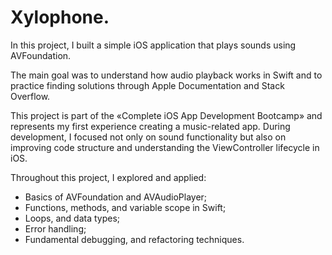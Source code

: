 # Xylophone. 
 
In this project, I built a simple iOS application that plays sounds using AVFoundation. 
 
The main goal was to understand how audio playback works in Swift and to practice finding solutions through Apple Documentation and Stack Overflow. 
 
This project is part of the «Complete iOS App Development Bootcamp» and represents my first experience creating a music-related app. During development, I focused not only on sound functionality but also on improving code structure and understanding the ViewController lifecycle in iOS. 
 
Throughout this project, I explored and applied: 
 
- Basics of AVFoundation and AVAudioPlayer; 
- Functions, methods, and variable scope in Swift; 
- Loops, and data types; 
- Error handling; 
- Fundamental debugging, and refactoring techniques. 
